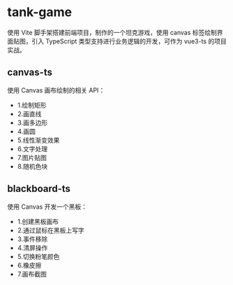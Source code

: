 # tank-game

使用 Vite 脚手架搭建前端项目，制作的一个坦克游戏，使用 canvas 标签绘制界面贴图，引入 TypeScript 类型支持进行业务逻辑的开发，可作为 vue3-ts 的项目实战。

## canvas-ts

使用 Canvas 画布绘制的相关 API：

- 1.绘制矩形
- 2.画直线
- 3.画多边形
- 4.画圆
- 5.线性渐变效果
- 6.文字处理
- 7.图片贴图
- 8.随机色块

## blackboard-ts

使用 Canvas 开发一个黑板：

- 1.创建黑板画布
- 2.通过鼠标在黑板上写字
- 3.事件移除
- 4.清屏操作
- 5.切换粉笔颜色
- 6.橡皮擦
- 7.画布截图
